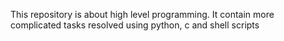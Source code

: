 This repository is about high level programming. It contain more complicated tasks resolved using python, c and shell scripts

